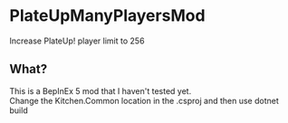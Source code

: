 # PlateUpManyPlayersMod
Increase PlateUp! player limit to 256

## What?
This is a BepInEx 5 mod that I haven't tested yet. \
Change the Kitchen.Common location in the .csproj and then use dotnet build
